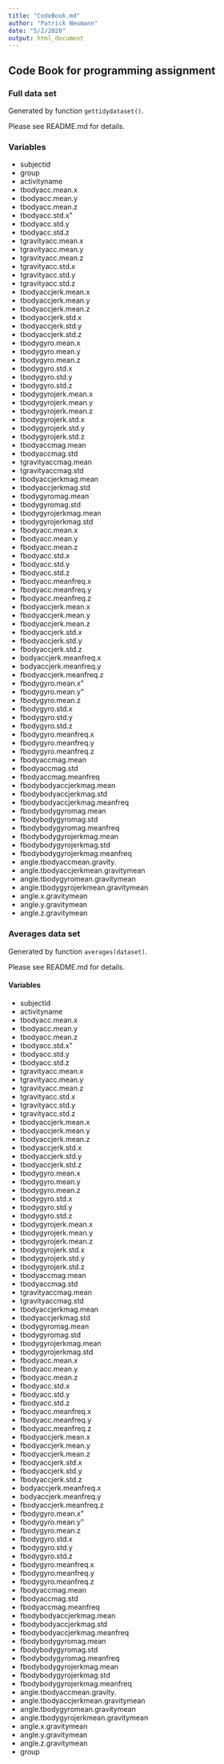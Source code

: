 ```yaml
---
title: "CodeBook.md"
author: "Patrick Neumann"
date: "5/2/2020"
output: html_document
---
```


## Code Book for programming assignment

### Full data set
Generated by function `gettidydataset()`.

Please see README.md for details.

### Variables

- subjectid
- group
- activityname
- tbodyacc.mean.x
- tbodyacc.mean.y
- tbodyacc.mean.z
- tbodyacc.std.x"
- tbodyacc.std.y
- tbodyacc.std.z
- tgravityacc.mean.x
- tgravityacc.mean.y
- tgravityacc.mean.z
- tgravityacc.std.x
- tgravityacc.std.y
- tgravityacc.std.z
- tbodyaccjerk.mean.x
- tbodyaccjerk.mean.y
- tbodyaccjerk.mean.z
- tbodyaccjerk.std.x
- tbodyaccjerk.std.y
- tbodyaccjerk.std.z
- tbodygyro.mean.x
- tbodygyro.mean.y
- tbodygyro.mean.z
- tbodygyro.std.x
- tbodygyro.std.y
- tbodygyro.std.z
- tbodygyrojerk.mean.x
- tbodygyrojerk.mean.y
- tbodygyrojerk.mean.z
- tbodygyrojerk.std.x
- tbodygyrojerk.std.y
- tbodygyrojerk.std.z
- tbodyaccmag.mean
- tbodyaccmag.std
- tgravityaccmag.mean
- tgravityaccmag.std
- tbodyaccjerkmag.mean
- tbodyaccjerkmag.std
- tbodygyromag.mean
- tbodygyromag.std
- tbodygyrojerkmag.mean
- tbodygyrojerkmag.std
- fbodyacc.mean.x
- fbodyacc.mean.y
- fbodyacc.mean.z
- fbodyacc.std.x
- fbodyacc.std.y
- fbodyacc.std.z
- fbodyacc.meanfreq.x
- fbodyacc.meanfreq.y
- fbodyacc.meanfreq.z
- fbodyaccjerk.mean.x
- fbodyaccjerk.mean.y
- fbodyaccjerk.mean.z
- fbodyaccjerk.std.x
- fbodyaccjerk.std.y
- fbodyaccjerk.std.z
- bodyaccjerk.meanfreq.x
- bodyaccjerk.meanfreq.y
- fbodyaccjerk.meanfreq.z
- fbodygyro.mean.x"
- fbodygyro.mean.y"
- fbodygyro.mean.z
- fbodygyro.std.x
- fbodygyro.std.y
- fbodygyro.std.z
- fbodygyro.meanfreq.x
- fbodygyro.meanfreq.y
- fbodygyro.meanfreq.z
- fbodyaccmag.mean
- fbodyaccmag.std
- fbodyaccmag.meanfreq
- fbodybodyaccjerkmag.mean
- fbodybodyaccjerkmag.std
- fbodybodyaccjerkmag.meanfreq
- fbodybodygyromag.mean
- fbodybodygyromag.std
- fbodybodygyromag.meanfreq
- fbodybodygyrojerkmag.mean
- fbodybodygyrojerkmag.std
- fbodybodygyrojerkmag.meanfreq
- angle.tbodyaccmean.gravity.
- angle.tbodyaccjerkmean.gravitymean
- angle.tbodygyromean.gravitymean
- angle.tbodygyrojerkmean.gravitymean
- angle.x.gravitymean
- angle.y.gravitymean
- angle.z.gravitymean       

### Averages data set
Generated by function `averages(dataset)`.

Please see README.md for details.

#### Variables
- subjectid
- activityname
- tbodyacc.mean.x
- tbodyacc.mean.y
- tbodyacc.mean.z
- tbodyacc.std.x"
- tbodyacc.std.y
- tbodyacc.std.z
- tgravityacc.mean.x
- tgravityacc.mean.y
- tgravityacc.mean.z
- tgravityacc.std.x
- tgravityacc.std.y
- tgravityacc.std.z
- tbodyaccjerk.mean.x
- tbodyaccjerk.mean.y
- tbodyaccjerk.mean.z
- tbodyaccjerk.std.x
- tbodyaccjerk.std.y
- tbodyaccjerk.std.z
- tbodygyro.mean.x
- tbodygyro.mean.y
- tbodygyro.mean.z
- tbodygyro.std.x
- tbodygyro.std.y
- tbodygyro.std.z
- tbodygyrojerk.mean.x
- tbodygyrojerk.mean.y
- tbodygyrojerk.mean.z
- tbodygyrojerk.std.x
- tbodygyrojerk.std.y
- tbodygyrojerk.std.z
- tbodyaccmag.mean
- tbodyaccmag.std
- tgravityaccmag.mean
- tgravityaccmag.std
- tbodyaccjerkmag.mean
- tbodyaccjerkmag.std
- tbodygyromag.mean
- tbodygyromag.std
- tbodygyrojerkmag.mean
- tbodygyrojerkmag.std
- fbodyacc.mean.x
- fbodyacc.mean.y
- fbodyacc.mean.z
- fbodyacc.std.x
- fbodyacc.std.y
- fbodyacc.std.z
- fbodyacc.meanfreq.x
- fbodyacc.meanfreq.y
- fbodyacc.meanfreq.z
- fbodyaccjerk.mean.x
- fbodyaccjerk.mean.y
- fbodyaccjerk.mean.z
- fbodyaccjerk.std.x
- fbodyaccjerk.std.y
- fbodyaccjerk.std.z
- bodyaccjerk.meanfreq.x
- bodyaccjerk.meanfreq.y
- fbodyaccjerk.meanfreq.z
- fbodygyro.mean.x"
- fbodygyro.mean.y"
- fbodygyro.mean.z
- fbodygyro.std.x
- fbodygyro.std.y
- fbodygyro.std.z
- fbodygyro.meanfreq.x
- fbodygyro.meanfreq.y
- fbodygyro.meanfreq.z
- fbodyaccmag.mean
- fbodyaccmag.std
- fbodyaccmag.meanfreq
- fbodybodyaccjerkmag.mean
- fbodybodyaccjerkmag.std
- fbodybodyaccjerkmag.meanfreq
- fbodybodygyromag.mean
- fbodybodygyromag.std
- fbodybodygyromag.meanfreq
- fbodybodygyrojerkmag.mean
- fbodybodygyrojerkmag.std
- fbodybodygyrojerkmag.meanfreq
- angle.tbodyaccmean.gravity.
- angle.tbodyaccjerkmean.gravitymean
- angle.tbodygyromean.gravitymean
- angle.tbodygyrojerkmean.gravitymean
- angle.x.gravitymean
- angle.y.gravitymean
- angle.z.gravitymean 
- group